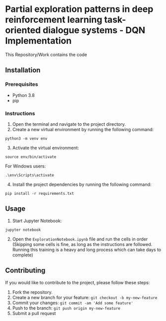 # Partial exploration patterns in deep reinforcement learning task-oriented dialogue systems - DQN Implementation

This Repository/Work contains the code 

## Installation

### Prerequisites

- Python 3.8
- pip

### Instructions

1. Open the terminal and navigate to the project directory.
2. Create a new virtual environment by running the following command:
```
python3 -m venv env
```
3. Activate the virtual environment:
```
source env/bin/activate
```
For Windows users:
```
.\env\Scripts\activate
```
4. Install the project dependencies by running the following command:
```
pip install -r requirements.txt
```

## Usage

1. Start Jupyter Notebook:
```
jupyter notebook
```
2. Open the `ExplorationNotebook.ipynb` file and run the cells in order (Skipping some cells is fine, as long as the instructions are followed. Running this training is a heavy and long process which can take days to complete) 


## Contributing

If you would like to contribute to the project, please follow these steps:

1. Fork the repository.
2. Create a new branch for your feature: `git checkout -b my-new-feature`
3. Commit your changes: `git commit -am 'Add some feature'`
4. Push to the branch: `git push origin my-new-feature`
5. Submit a pull request